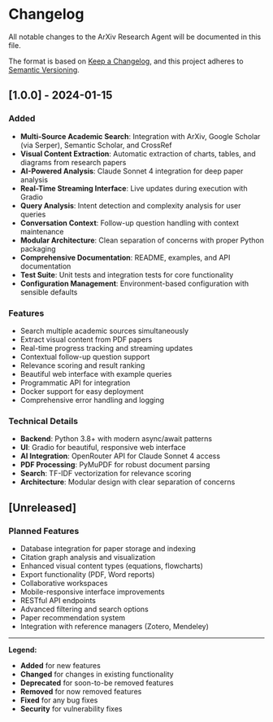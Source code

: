 # Changelog

All notable changes to the ArXiv Research Agent will be documented in this file.

The format is based on [Keep a Changelog](https://keepachangelog.com/en/1.0.0/),
and this project adheres to [Semantic Versioning](https://semver.org/spec/v2.0.0.html).

## [1.0.0] - 2024-01-15

### Added
- **Multi-Source Academic Search**: Integration with ArXiv, Google Scholar (via Serper), Semantic Scholar, and CrossRef
- **Visual Content Extraction**: Automatic extraction of charts, tables, and diagrams from research papers
- **AI-Powered Analysis**: Claude Sonnet 4 integration for deep paper analysis
- **Real-Time Streaming Interface**: Live updates during execution with Gradio
- **Query Analysis**: Intent detection and complexity analysis for user queries
- **Conversation Context**: Follow-up question handling with context maintenance
- **Modular Architecture**: Clean separation of concerns with proper Python packaging
- **Comprehensive Documentation**: README, examples, and API documentation
- **Test Suite**: Unit tests and integration tests for core functionality
- **Configuration Management**: Environment-based configuration with sensible defaults

### Features
- Search multiple academic sources simultaneously
- Extract visual content from PDF papers
- Real-time progress tracking and streaming updates
- Contextual follow-up question support
- Relevance scoring and result ranking
- Beautiful web interface with example queries
- Programmatic API for integration
- Docker support for easy deployment
- Comprehensive error handling and logging

### Technical Details
- **Backend**: Python 3.8+ with modern async/await patterns
- **UI**: Gradio for beautiful, responsive web interface
- **AI Integration**: OpenRouter API for Claude Sonnet 4 access
- **PDF Processing**: PyMuPDF for robust document parsing
- **Search**: TF-IDF vectorization for relevance scoring
- **Architecture**: Modular design with clear separation of concerns

## [Unreleased]

### Planned Features
- Database integration for paper storage and indexing
- Citation graph analysis and visualization
- Enhanced visual content types (equations, flowcharts)
- Export functionality (PDF, Word reports)
- Collaborative workspaces
- Mobile-responsive interface improvements
- RESTful API endpoints
- Advanced filtering and search options
- Paper recommendation system
- Integration with reference managers (Zotero, Mendeley)

---

**Legend:**
- **Added** for new features
- **Changed** for changes in existing functionality  
- **Deprecated** for soon-to-be removed features
- **Removed** for now removed features
- **Fixed** for any bug fixes
- **Security** for vulnerability fixes 